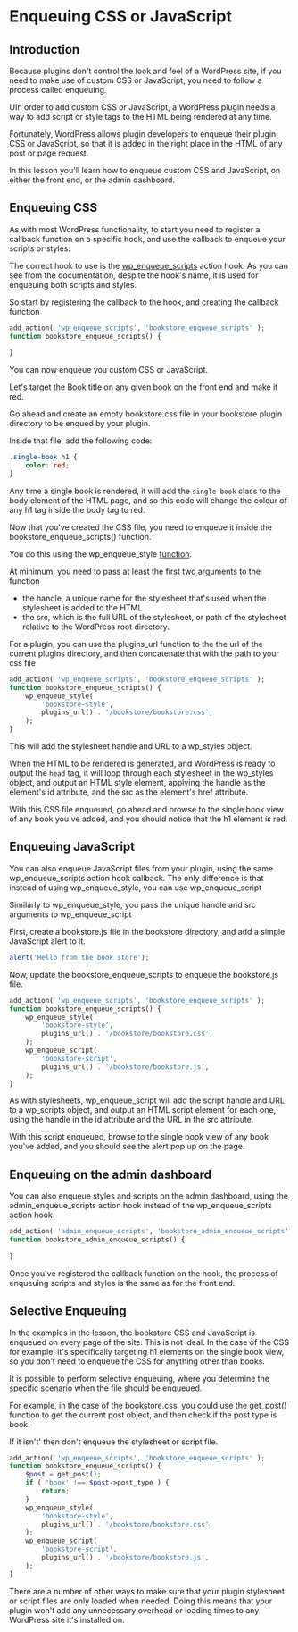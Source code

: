 # Enqueuing CSS or JavaScript

## Introduction

Because plugins don't control the look and feel of a WordPress site, if you need to make use of custom CSS or JavaScript, you need to follow a process called enqueuing. 

UIn order to add custom CSS or JavaScript, a WordPress plugin needs a way to add script or style tags to the HTML being rendered at any time.

Fortunately, WordPress allows plugin developers to enqueue their plugin CSS or JavaScript, so that it is added in the right place in the HTML of any post or page request.

In this lesson you'll learn how to enqueue custom CSS and JavaScript, on either the front end, or the admin dashboard.

## Enqueuing CSS

As with most WordPress functionality, to start you need to register a callback function on a specific hook, and use the callback to enqueue your scripts or styles.

The correct hook to use is the [wp_enqueue_scripts](https://developer.wordpress.org/reference/hooks/wp_enqueue_scripts/) action hook. As you can see from the documentation, despite the hook's name, it is used for enqueuing both scripts and styles.

So start by registering the callback to the hook, and creating the callback function

```php
add_action( 'wp_enqueue_scripts', 'bookstore_enqueue_scripts' );
function bookstore_enqueue_scripts() {
    
}
```

You can now enqueue you custom CSS or JavaScript. 

Let's target the Book title on any given book on the front end and make it red.

Go ahead and create an empty bookstore.css file in your bookstore plugin directory to be enqued by your plugin.

Inside that file, add the following code:

```css
.single-book h1 {
    color: red;
}
```

Any time a single book is rendered, it will add the `single-book` class to the body element of the HTML page, and so this code will change the colour of any h1 tag inside the body tag to red.

Now that you've created the CSS file, you need to enqueue it inside the bookstore_enqueue_scripts() function. 

You do this using the wp_enqueue_style [function](https://developer.wordpress.org/reference/functions/wp_enqueue_style/).

At minimum, you need to pass at least the first two arguments to the function
- the handle, a unique name for the stylesheet that's used when the stylesheet is added to the HTML
- the src, which is the full URL of the stylesheet, or path of the stylesheet relative to the WordPress root directory.

For a plugin, you can use the plugins_url function to the the url of the current plugins directory, and then concatenate that with the path to your css file

```php
add_action( 'wp_enqueue_scripts', 'bookstore_enqueue_scripts' );
function bookstore_enqueue_scripts() {
	wp_enqueue_style(
		'bookstore-style',
		plugins_url() . '/bookstore/bookstore.css',
	);
}
```

This will add the stylesheet handle and URL to a wp_styles object. 

When the HTML to be rendered is generated, and WordPress is ready to output the `head` tag, it will loop through each stylesheet in the wp_styles object, and output an HTML style element, applying the handle as the element's id attribute, and the src as the element's href attribute. 

With this CSS file enqueued, go ahead and browse to the single book view of any book you've added, and you should notice that the h1 element is red.

## Enqueuing JavaScript

You can also enqueue JavaScript files from your plugin, using the same wp_enqueue_scripts action hook callback. The only difference is that instead of using wp_enqueue_style, you can use wp_enqueue_script

Similarly to wp_enqueue_style, you pass the unique handle and src arguments to wp_enqueue_script

First, create a bookstore.js file in the bookstore directory, and add a simple JavaScript alert to it.

```js
alert('Hello from the book store');
```

Now, update the bookstore_enqueue_scripts to enqueue the bookstore.js file.

```php
add_action( 'wp_enqueue_scripts', 'bookstore_enqueue_scripts' );
function bookstore_enqueue_scripts() {
	wp_enqueue_style(
		'bookstore-style',
		plugins_url() . '/bookstore/bookstore.css',
	);
	wp_enqueue_script(
		'bookstore-script',
		plugins_url() . '/bookstore/bookstore.js',
	);
}
```

As with stylesheets, wp_enqueue_script will add the script handle and URL to a wp_scripts object, and output an HTML script element for each one, using the handle in the id attribute and the URL in the src attribute. 

With this script enqueued, browse to the single book view of any book you've added, and you should see the alert pop up on the page.

## Enqueuing on the admin dashboard

You can also enqueue styles and scripts on the admin dashboard, using the admin_enqueue_scripts action hook instead of the wp_enqueue_scripts action hook.

```php
add_action( 'admin_enqueue_scripts', 'bookstore_admin_enqueue_scripts' );
function bookstore_admin_enqueue_scripts() {
    
}
```

Once you've registered the callback function on the hook, the process of enqueuing scripts and styles is the same as for the front end.

## Selective Enqueuing

In the examples in the lesson, the bookstore CSS and JavaScript is enqueued on every page of the site. This is not ideal. In the case of the CSS for example, it's specifically targeting h1 elements on the single book view, so you don't need to enqueue the CSS for anything other than books.

It is possible to perform selective enqueuing, where you determine the specific scenario when the file should be enqueued. 

For example, in the case of the bookstore.css, you could use the get_post() function to get the current post object, and then check if the post type is book. 

If it isn't' then don't enqueue the stylesheet or script file.

```php
add_action( 'wp_enqueue_scripts', 'bookstore_enqueue_scripts' );
function bookstore_enqueue_scripts() {
	$post = get_post();
	if ( 'book' !== $post->post_type ) {
		return;
	}
	wp_enqueue_style(
		'bookstore-style',
		plugins_url() . '/bookstore/bookstore.css',
	);
	wp_enqueue_script(
		'bookstore-script',
		plugins_url() . '/bookstore/bookstore.js',
	);
}
```

There are a number of other ways to make sure that your plugin stylesheet or script files are only loaded when needed. Doing this means that your plugin won't add any unnecessary overhead or loading times to any WordPress site it's installed on.
